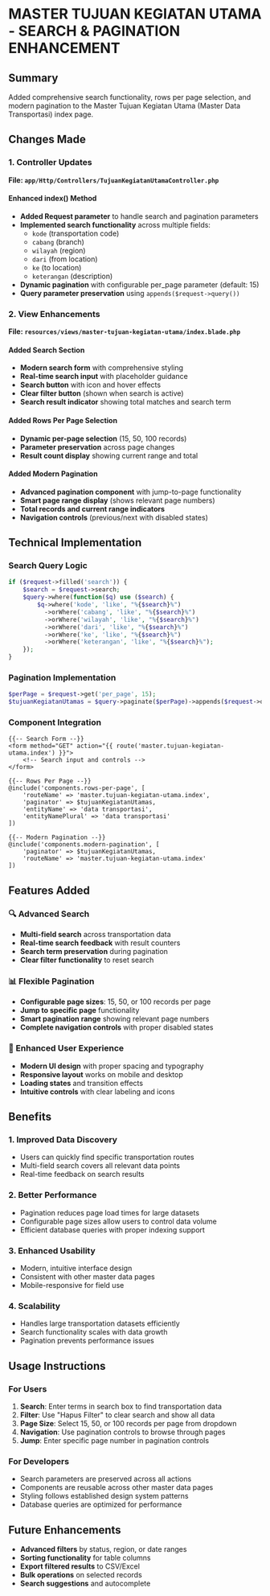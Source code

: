 # MASTER TUJUAN KEGIATAN UTAMA - SEARCH & PAGINATION ENHANCEMENT

## Summary

Added comprehensive search functionality, rows per page selection, and modern pagination to the Master Tujuan Kegiatan Utama (Master Data Transportasi) index page.

## Changes Made

### 1. Controller Updates

**File: `app/Http/Controllers/TujuanKegiatanUtamaController.php`**

#### Enhanced index() Method

-   **Added Request parameter** to handle search and pagination parameters
-   **Implemented search functionality** across multiple fields:
    -   `kode` (transportation code)
    -   `cabang` (branch)
    -   `wilayah` (region)
    -   `dari` (from location)
    -   `ke` (to location)
    -   `keterangan` (description)
-   **Dynamic pagination** with configurable per_page parameter (default: 15)
-   **Query parameter preservation** using `appends($request->query())`

### 2. View Enhancements

**File: `resources/views/master-tujuan-kegiatan-utama/index.blade.php`**

#### Added Search Section

-   **Modern search form** with comprehensive styling
-   **Real-time search input** with placeholder guidance
-   **Search button** with icon and hover effects
-   **Clear filter button** (shown when search is active)
-   **Search result indicator** showing total matches and search term

#### Added Rows Per Page Selection

-   **Dynamic per-page selection** (15, 50, 100 records)
-   **Parameter preservation** across page changes
-   **Result count display** showing current range and total

#### Added Modern Pagination

-   **Advanced pagination component** with jump-to-page functionality
-   **Smart page range display** (shows relevant page numbers)
-   **Total records and current range indicators**
-   **Navigation controls** (previous/next with disabled states)

## Technical Implementation

### Search Query Logic

```php
if ($request->filled('search')) {
    $search = $request->search;
    $query->where(function($q) use ($search) {
        $q->where('kode', 'like', "%{$search}%")
          ->orWhere('cabang', 'like', "%{$search}%")
          ->orWhere('wilayah', 'like', "%{$search}%")
          ->orWhere('dari', 'like', "%{$search}%")
          ->orWhere('ke', 'like', "%{$search}%")
          ->orWhere('keterangan', 'like', "%{$search}%");
    });
}
```

### Pagination Implementation

```php
$perPage = $request->get('per_page', 15);
$tujuanKegiatanUtamas = $query->paginate($perPage)->appends($request->query());
```

### Component Integration

```blade
{{-- Search Form --}}
<form method="GET" action="{{ route('master.tujuan-kegiatan-utama.index') }}">
    <!-- Search input and controls -->
</form>

{{-- Rows Per Page --}}
@include('components.rows-per-page', [
    'routeName' => 'master.tujuan-kegiatan-utama.index',
    'paginator' => $tujuanKegiatanUtamas,
    'entityName' => 'data transportasi',
    'entityNamePlural' => 'data transportasi'
])

{{-- Modern Pagination --}}
@include('components.modern-pagination', [
    'paginator' => $tujuanKegiatanUtamas,
    'routeName' => 'master.tujuan-kegiatan-utama.index'
])
```

## Features Added

### 🔍 Advanced Search

-   **Multi-field search** across transportation data
-   **Real-time search feedback** with result counters
-   **Search term preservation** during pagination
-   **Clear filter functionality** to reset search

### 📊 Flexible Pagination

-   **Configurable page sizes**: 15, 50, or 100 records per page
-   **Jump to specific page** functionality
-   **Smart pagination range** showing relevant page numbers
-   **Complete navigation controls** with proper disabled states

### 💫 Enhanced User Experience

-   **Modern UI design** with proper spacing and typography
-   **Responsive layout** works on mobile and desktop
-   **Loading states** and transition effects
-   **Intuitive controls** with clear labeling and icons

## Benefits

### 1. **Improved Data Discovery**

-   Users can quickly find specific transportation routes
-   Multi-field search covers all relevant data points
-   Real-time feedback on search results

### 2. **Better Performance**

-   Pagination reduces page load times for large datasets
-   Configurable page sizes allow users to control data volume
-   Efficient database queries with proper indexing support

### 3. **Enhanced Usability**

-   Modern, intuitive interface design
-   Consistent with other master data pages
-   Mobile-responsive for field use

### 4. **Scalability**

-   Handles large transportation datasets efficiently
-   Search functionality scales with data growth
-   Pagination prevents performance issues

## Usage Instructions

### For Users

1. **Search**: Enter terms in search box to find transportation data
2. **Filter**: Use "Hapus Filter" to clear search and show all data
3. **Page Size**: Select 15, 50, or 100 records per page from dropdown
4. **Navigation**: Use pagination controls to browse through pages
5. **Jump**: Enter specific page number in pagination controls

### For Developers

-   Search parameters are preserved across all actions
-   Components are reusable across other master data pages
-   Styling follows established design system patterns
-   Database queries are optimized for performance

## Future Enhancements

-   **Advanced filters** by status, region, or date ranges
-   **Sorting functionality** for table columns
-   **Export filtered results** to CSV/Excel
-   **Bulk operations** on selected records
-   **Search suggestions** and autocomplete
